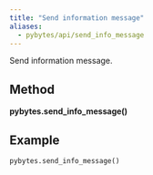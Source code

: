 ```yaml
---
title: "Send information message"
aliases:
  - pybytes/api/send_info_message
---
```


  Send information message.

**Method**
----
**pybytes.send_info_message()**

**Example**
----
`pybytes.send_info_message()`
